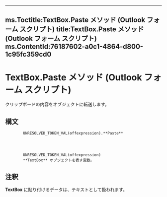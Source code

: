 

---
ms.Toctitle:TextBox.Paste メソッド (Outlook フォーム スクリプト)
title:TextBox.Paste メソッド (Outlook フォーム スクリプト)
ms.ContentId:76187602-a0c1-4864-d800-1c95fc359cd0
---
# TextBox.Paste メソッド (Outlook フォーム スクリプト)




クリップボードの内容をオブジェクトに転送します。

## 構文

            UNRESOLVED_TOKEN_VAL(offexpression).**Paste**




            UNRESOLVED_TOKEN_VAL(offexpression)
            **TextBox** オブジェクトを表す変数。



## 注釈
**TextBox** に貼り付けるデータは、テキストとして扱われます。




